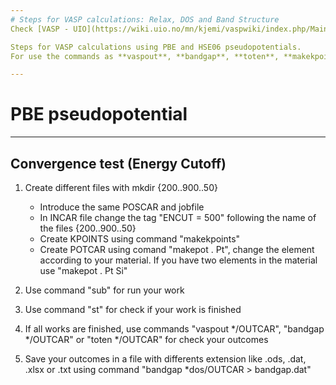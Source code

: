 ```yaml
--- 
# Steps for VASP calculations: Relax, DOS and Band Structure
Check [VASP - UIO](https://wiki.uio.no/mn/kjemi/vaspwiki/index.php/Main_Page)

Steps for VASP calculations using PBE and HSE06 pseudopotentials.
For use the commands as **vaspout**, **bandgap**, **toten**, **makekpoints**, **makepot**, **dosplot.py** and **bandplot.py** is necessary use scripts, check **/.../vasp/template/bin**.

---
```

# PBE pseudopotential
---
## Convergence test (Energy Cutoff)
1. Create different files with mkdir {200..900..50}
   - Introduce the same POSCAR and jobfile
   - In INCAR file change the tag "ENCUT  = 500" following the name of the files {200..900..50}
   - Create KPOINTS using command "makekpoints"
   - Create POTCAR using comand "makepot . Pt", change the element according to your material. If
     you have two elements in the material use "makepot . Pt Si"
   
2. Use command "sub" for run your work
3. Use command "st" for check if your work is finished
   
4. If all works are finished, use commands "vaspout */OUTCAR", "bandgap */OUTCAR" or 
   "toten */OUTCAR" for check your outcomes
5. Save your outcomes in a file with differents extension like .ods, .dat, .xlsx or .txt using
   command "bandgap *dos/OUTCAR > bandgap.dat"
